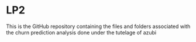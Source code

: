 # LP2
This is the GitHub repository containing the files and folders associated with the churn prediction analysis done under the tutelage of azubi
